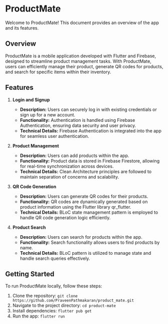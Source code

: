 # ProductMate

Welcome to ProductMate! This document provides an overview of the app and its features.

## Overview

ProductMate is a mobile application developed with Flutter and Firebase, designed to streamline product management tasks. With ProductMate, users can efficiently manage their product, generate QR codes for products, and search for specific items within their inventory.

## Features

1. **Login and Signup**
   - **Description:** Users can securely log in with existing credentials or sign up for a new account.
   - **Functionality:** Authentication is handled using Firebase Authentication, ensuring data security and user privacy.
   - **Technical Details:** Firebase Authentication is integrated into the app for seamless user authentication.

2. **Product Management**
   - **Description:** Users can add  products within the app.
   - **Functionality:** Product data is stored in Firebase Firestore, allowing for real-time synchronization across devices.
   - **Technical Details:** Clean Architecture principles are followed to maintain separation of concerns and scalability.

3. **QR Code Generation**
   - **Description:** Users can generate QR codes for their products.
   - **Functionality:** QR codes are dynamically generated based on product information using the Flutter library qr_flutter.
   - **Technical Details:** BLoC state management pattern is employed to handle QR code generation logic efficiently.

4. **Product Search**
   - **Description:** Users can search for products within the app.
   - **Functionality:** Search functionality allows users to find products by name.
   - **Technical Details:** BLoC pattern is utilized to manage state and handle search queries effectively.

## Getting Started

To run ProductMate locally, follow these steps:

1. Clone the repository: `git clone https://github.com/PraveenPathmakaran/product_mate.git`
2. Navigate to the project directory: `cd product-mate`
3. Install dependencies: `flutter pub get`
4. Run the app: `flutter run`

